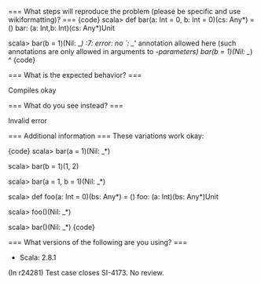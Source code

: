 === What steps will reproduce the problem (please be specific and use wikiformatting)? ===
{code}
scala> def bar(a: Int = 0, b: Int = 0)(cs: Any*) = ()
bar: (a: Int,b: Int)(cs: Any*)Unit

scala> bar(b = 1)(Nil: _*)
<console>:7: error: no `: _*' annotation allowed here
(such annotations are only allowed in arguments to *-parameters)
       bar(b = 1)(Nil: _*)
                     ^
{code}

=== What is the expected behavior? ===

Compiles okay

=== What do you see instead? ===

Invalid error

=== Additional information ===
These variations work okay:

{code}
scala> bar(a = 1)(Nil: _*)

scala> bar(b = 1)(1, 2)

scala> bar(a = 1, b = 1)(Nil: _*)

scala> def foo(a: Int = 0)(bs: Any*) = ()
foo: (a: Int)(bs: Any*)Unit

scala> foo()(Nil: _*)

scala> bar()(Nil: _*)
{code}

=== What versions of the following are you using? ===
  - Scala: 2.8.1

(In r24281) Test case closes SI-4173.  No review.

